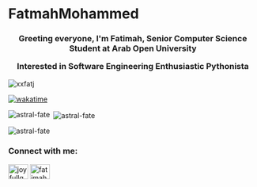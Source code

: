 # FatmahMohammed






<h3 align="center">Greeting everyone, I'm Fatimah,
  Senior Computer Science Student at Arab Open University

 Interested in Software Engineering 
 Enthusiastic Pythonista

 </h3>

<p align="left"> <img src="https://komarev.com/ghpvc/?username=xxfatj&label=Profile%20views&color=0e75b6&style=flat" alt="xxfatj" /> </p>


  








<a href="https://wakatime.com/badge/user/88d0a848-b7a5-4232-bf59-49133d9e54c0/project/cf98fde6-9fdc-459e-9a14-2284d819b632"><img src="https://wakatime.com/badge/user/88d0a848-b7a5-4232-bf59-49133d9e54c0/project/cf98fde6-9fdc-459e-9a14-2284d819b632.svg" alt="wakatime"></a>
  
  

<p><img align="left" src="https://github-readme-stats.vercel.app/api/top-langs?username=astral-fate&show_icons=true&locale=en&layout=compact" alt="astral-fate" /></p>

<p>&nbsp;<img align="center" src="https://github-readme-stats.vercel.app/api?username=astral-fate&show_icons=true&locale=en" alt="astral-fate" /></p>

<p><img align="center" src="https://github-readme-streak-stats.herokuapp.com/?user=astral-fate&" alt="astral-fate" /></p>





<h3 align="left">Connect with me:</h3>
<p align="left">
<a href="https://twitter.com/joyfullguess" target="blank"><img align="center" src="https://raw.githubusercontent.com/rahuldkjain/github-profile-readme-generator/master/src/images/icons/Social/twitter.svg" alt="joyfullguess" height="30" width="40" /></a>
<a href="https://linkedin.com/in/fatimah-emad-el-den-6aa455201" target="blank"><img align="center" src="https://raw.githubusercontent.com/rahuldkjain/github-profile-readme-generator/master/src/images/icons/Social/linked-in-alt.svg" alt="fatimah-emad-el-den-6aa455201" height="30" width="40" /></a>
</p> 


